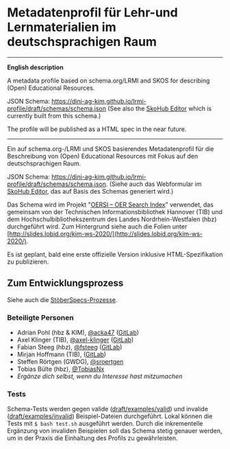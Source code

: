 # Metadatenprofil für Lehr-und Lernmaterialien im deutschsprachigen Raum

---

**English description**

A metadata profile based on schema.org/LRMI and SKOS for describing (Open) Educational Resources.

JSON Schema: https://dini-ag-kim.github.io/lrmi-profile/draft/schemas/schema.json (See also the [SkoHub Editor](https://skohub.io/editor/) which is currently built from this schema.)

 The profile will be published as a HTML spec in the near future.

---

Ein auf schema.org-/LRMI und SKOS basierendes Metadatenprofil für die Beschreibung von (Open) Educational Resources mit Fokus auf den deutschsprachigen Raum.

JSON Schema: https://dini-ag-kim.github.io/lrmi-profile/draft/schemas/schema.json. (Siehe auch das Webformular im [SkoHub Editor](https://skohub.io/editor/), das auf Basis des Schemas generiert wird.)

Das Schema wird im Projekt "[OERSI – OER Search Index](https://gitlab.com/oersi)" verwendet, das gemeinsam von der Technischen Informationsbibliothek Hannover (TIB) und dem Hochschulbibliothekszentrum des Landes Nordrhein-Westfalen (hbz) durchgeführt wird.
Zum Hintergrund siehe auch die Folien unter [http://slides.lobid.org/kim-ws-2020/](http://slides.lobid.org/kim-ws-2020/).

Es ist geplant, bald eine erste offizielle Version inklusive HTML-Spezifikation zu publizieren.

## Zum Entwicklungsprozess

Siehe auch die [StöberSpecs-Prozesse](https://github.com/dini-ag-kim/oer-stoeberspecs).

### Beteiligte Personen

- Adrian Pohl (hbz & KIM), [@acka47](https://github.com/acka47) ([GitLab](https://gitlab.com/acka47))
- Axel Klinger (TIB), [@axel-klinger](https://github.com/axel-klinger) ([GitLab](https://gitlab.com/axel-klinger))
- Fabian Steeg (hbz), [@fsteeg](https://github.com/fsteeg) ([GitLab](https://gitlab.com/fsteeg))
- Mirjan Hoffmann (TIB), ([GitLab](https://gitlab.com/mirjan))
- Steffen Rörtgen (GWDG), [@sroertgen](https://github.com/sroertgen)
- Tobias Bülte (hbz), [@TobiasNx](https://github.com/tobiasnx)
- *Ergänze dich selbst, wenn du Interesse hast mitzumachen*

### Tests

Schema-Tests werden gegen valide ([draft/examples/valid](https://github.com/dini-ag-kim/lrmi-profile/tree/master/draft/examples/valid)) und invalide ([draft/examples/invalid](https://github.com/dini-ag-kim/lrmi-profile/tree/master/draft/examples/invalid)) Beispiel-Dateien durchgeführt. Lokal können die Tests mit `$ bash test.sh` ausgeführt werden. Durch die inkrementelle Ergänzung von invaliden Beispielen soll das Schema stetig genauer werden, um in der Praxis die Einhaltung des Profils zu gewährleisten.
